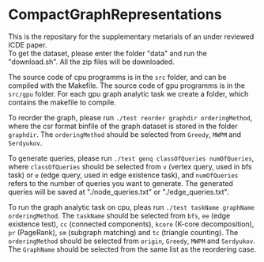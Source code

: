 # CompactGraphRepresentations
This is the repositary for the supplementary metarials of an under reviewed ICDE paper.  
To get the dataset, please enter the folder "data" and run the "download.sh". All the zip files will be downloaded.

The source code of cpu programms is in the `src` folder, and can be compiled with the Makefile. The source code of gpu programms is in the `src/gpu` folder. For each gpu graph analytic task we create a folder, which contains the makefile to compile.

To reorder the graph, please run `./test reorder graphdir orderingMethod`, where the csr format binfile of the graph dataset is stored in the folder `graphdir`. The `orderingMethod` should be selected from `Greedy`, `MWPM` and `Serdyukov`.

To generate queries, please run `./test genq classOfQueries numOfQueries`, where `classOfQueries` should be selected from `v` (vertex query, used in bfs task) or `e` (edge query, used in edge existence task), and `numOfQueries` refers to the number of queries you want to generate. The generated queries will be saved at "./node_queries.txt" or "./edge_queries.txt".

To run the graph analytic task on cpu, pleas run `./test taskName graphName orderingMethod`. The `taskName` should be selected from `bfs`, `ee` (edge existence test), `cc` (connected components), `kcore` (K-core decomposition), `pr` (PageRank), `sm` (subgraph matching) and `tc` (triangle counting). The `orderingMethod` should be selected from `origin`, `Greedy`, `MWPM` and `Serdyukov`. The `GraphName` should be selected from the same list as the reordering case.  
